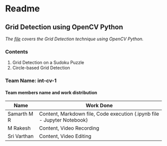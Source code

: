 # **Readme**

## **Grid Detection using OpenCV Python**

_The [file](https://github.com/SamarthMR/Intern-Work/blob/main/int-cv-1/Grid%20Detection%20using%20OpenCV%20Python/Grid%20Detection.md) covers the Grid Detection technique using OpenCV Python._

### **Contents**

1. Grid Detection on a Sudoku Puzzle
2. Circle-based Grid Detection

### **Team Name: int-cv-1**
#### **Team members name and work distribution**
| Name | Work Done |
| ------ | ------ |
| Samarth M R | Content, Markdown file, Code execution (.ipynb file - Jupyter Notebook) |
| M Rakesh | Content, Video Recording |
| Sri Varthan | Content, Video Editing |

